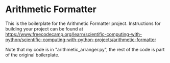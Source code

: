 # Arithmetic Formatter

This is the boilerplate for the Arithmetic Formatter project. Instructions for building your project can be found at https://www.freecodecamp.org/learn/scientific-computing-with-python/scientific-computing-with-python-projects/arithmetic-formatter

Note that my code is in "arithmetic_arranger.py", the rest of the code is part of the original boilerplate.
